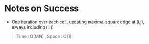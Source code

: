 # Notes on Success
+ One iteration over each cell, updating maximal square edge at (i,j),
  always including (i, j) 

> Time : O(MN) , Space : O(1)
